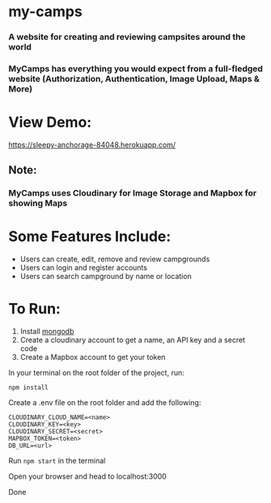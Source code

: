 # my-camps 
### A website for creating and reviewing campsites around the world 

### MyCamps has everything you would expect from a full-fledged website (Authorization, Authentication, Image Upload, Maps & More) 
# View Demo: 
https://sleepy-anchorage-84048.herokuapp.com/

## Note:
### MyCamps uses Cloudinary for Image Storage and Mapbox for showing Maps

# Some Features Include:
* Users can create, edit, remove and review campgrounds
* Users can login and register accounts
* Users can search campground by name or location

# To Run:
1. Install [mongodb](https://www.mongodb.com/)
3. Create a cloudinary account to get a name, an API key and a secret code
4. Create a Mapbox account to get your token

In your terminal on the root folder of the project, run:
```
npm install
```

Create a .env file on the root folder and add the following:

```
CLOUDINARY_CLOUD_NAME=<name>
CLOUDINARY_KEY=<key>
CLOUDINARY_SECRET=<secret>
MAPBOX_TOKEN=<token>
DB_URL=<url>
```

Run ```npm start``` in the terminal

Open your browser and head to localhost:3000

Done
